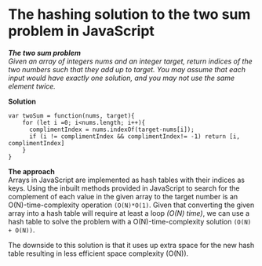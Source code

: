 # The hashing solution to the two sum problem in JavaScript
***The two sum problem***<br>
*Given an array of integers nums and an integer target, return indices of the two numbers such that they add up to target.
You may assume that each input would have exactly one solution, and you may not use the same element twice.*

**Solution**<br>
```
var twoSum = function(nums, target){
	for (let i =0; i<nums.length; i++){
      complimentIndex = nums.indexOf(target-nums[i]);
      if (i != complimentIndex && complimentIndex!= -1) return [i, complimentIndex]
    }
}
```

**The approach**<br>
Arrays in JavaScript are implemented as hash tables with their indices as keys. Using the inbuilt methods provided in JavaScript
to search for the complement of each value in the given array to the target number is an O(N)-time-complexity operation `(O(N)*O(1)`. Given that converting
the given array into a hash table will require at least a loop *(O(N) time)*, we can use a hash table to solve the problem with a O(N)-time-complexity solution 
`(O(N) + O(N))`. 

The downside to this solution is that it uses up extra space for the new hash table resulting in less efficient space complexity (O(N)).
